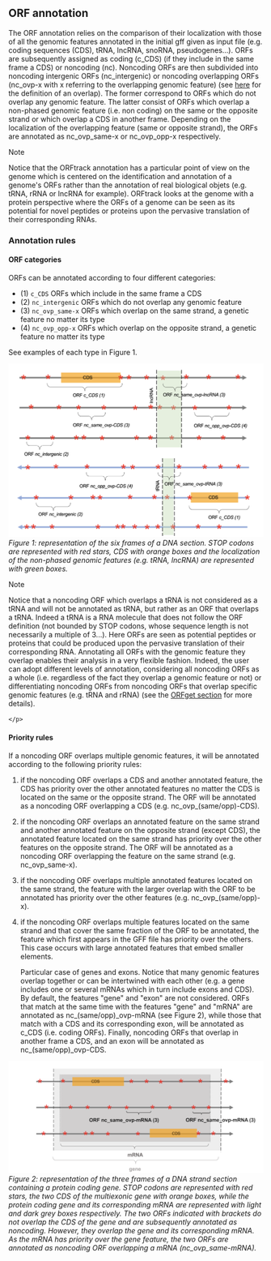 ## ORF annotation

The ORF annotation relies on the comparison of their localization
with those of all the genomic features annotated in the initial gff given as input
file (e.g. coding sequences (CDS), tRNA, lncRNA, snoRNA, 
pseudogenes...). ORFs are subsequently assigned as coding (c_CDS)
(if they include in the same frame a CDS) or noncoding (nc). 
Noncoding ORFs are then subdivided into 
noncoding intergenic ORFs (nc_intergenic) or noncoding overlapping
ORFs (nc_ovp-x with x referring to the overlapping genomic feature)
(see [here](./orftrack_overlap.md) for the definition of an overlap).
The former correspond to ORFs which do not overlap any 
genomic feature. The latter consist of ORFs
which overlap a non-phased genomic feature (i.e. non coding) 
on the same or the opposite
strand or which overlap a CDS in another frame. 
Depending on the localization of the overlapping feature (same or
opposite strand), the ORFs are annotated as nc_ovp_same-x or 
nc_ovp_opp-x respectively.


<div class="admonition note">
    <p class="first admonition-title">
        Note
    </p>
    <p class="last">
Notice that the ORFtrack annotation has a particular point of
view on the genome which is centered on the identification and
annotation of a genome's ORFs rather than the annotation of 
real biological objets (e.g. tRNA, rRNA or lncRNA for example). 
ORFtrack looks at the genome with a protein perspective where
the ORFs of a genome can be seen as its potential for novel peptides or 
proteins upon the pervasive translation of their corresponding RNAs.
</p>
</div>


### Annotation rules

#### ORF categories 
ORFs can be annotated according to four different categories:

* (1) `c_CDS` ORFs which include in the same frame a CDS 
* (2) `nc_intergenic` ORFs which do not overlap any genomic feature 
* (3) `nc_ovp_same-x` ORFs which overlap on the same strand, a genetic feature no matter 
  its type
* (4) `nc_ovp_opp-x` ORFs which overlap on the opposite strand, a genetic feature no matter 
  its type
  
See examples of each type in Figure 1.

 ![Examples_of_ORFs](./img/mapping/orf_annotation.png)<br>
<em>Figure 1: representation of the six frames of a DNA section. STOP codons
are represented with red stars, CDS with orange boxes and 
 the localization of the non-phased genomic features 
 (e.g. tRNA, lncRNA) are represented with green boxes. </em>


<div class="admonition note">
    <p class="first admonition-title">
        Note
    </p>
    <p class="last">
       Notice that a noncoding ORF which overlaps a tRNA is not 
considered as a tRNA and will not be annotated as tRNA, but rather
as an ORF that overlaps a tRNA. Indeed a tRNA is a RNA 
molecule that does not follow the ORF definition (not bounded by STOP 
codons, whose sequence length is not necessarily a multiple of 3...).
Here ORFs are seen as potential peptides or proteins that could be 
produced upon the pervasive translation of their corresponding RNA.
Annotating all ORFs with the genomic feature they overlap 
enables their analysis in a very flexible fashion.
Indeed, the user can adopt different levels of annotation, 
considering all noncoding ORFs as a whole (i.e. regardless of the fact they
overlap a genomic feature or not) or differentiating noncoding ORFs
from noncoding ORFs that overlap specific genomic features (e.g. 
tRNA and rRNA) (see the <a href="./orfget_run.html">ORFget section</a>  
for more details).

    </p>
</div>

#### Priority rules

If a noncoding ORF overlaps multiple genomic features, 
it will be annotated according to the following priority rules:


 1. if the noncoding ORF overlaps a CDS and another annotated 
    feature, the CDS has priority over the other annotated features
    no matter the CDS is located on the same or the opposite strand.
    The ORF will be annotated as a noncoding ORF overlapping 
    a CDS (e.g. nc_ovp_(same/opp)-CDS).
    


2. if the noncoding ORF overlaps an annotated feature on the 
   same strand and another annotated feature on the opposite 
   strand (except CDS), the annotated feature located on the same strand
   has priority over the other features on the opposite
   strand. The ORF will be annotated as a noncoding ORF overlapping 
   the feature on the same strand (e.g. nc_ovp_same-x).

3. if the noncoding ORF overlaps multiple annotated features
   located on the same strand, the feature with the larger overlap
   with the ORF to be annotated has priority over the other features
   (e.g. nc_ovp_(same/opp)-x).
   
4. if the noncoding ORF overlaps multiple features located on the 
same strand and that cover the same fraction of the ORF to be 
   annotated, the feature which first appears in the GFF file has
   priority over the others. This case occurs with large annotated 
   features that embed smaller elements. 
   

   Particular case of genes and exons. Notice that many genomic 
   features overlap together or can be intertwined with each other 
   (e.g. a gene includes
   one or several mRNAs which in turn include exons and CDS). By default, 
the features "gene" and "exon" are not considered. ORFs that
match at the same time with the features "gene" and "mRNA" are annotated
as nc_(same/opp)\_ovp-mRNA (see Figure 2), while those that match with a CDS
and its corresponding exon, will be annotated as c_CDS (i.e. coding 
   ORFs). Finally, noncoding ORFs that overlap in another frame 
   a CDS, and an exon will be annotated as nc_(same/opp)\_ovp-CDS.
   


 ![priority_gene_vs_mRNA](./img/mapping/priority_gene_vs_mRNA.png)<br>
<em>Figure 2: representation of the three frames of a DNA strand section 
 containing a protein coding gene. 
 STOP codons are represented with red stars, 
 the two CDS of the multiexonic gene with orange boxes, while 
 the protein coding gene and its corresponding mRNA are 
 represented with light and dark grey boxes respectively.
The two ORFs indicated with brackets do not overlap the CDS
 of the gene and are subsequently annotated as noncoding. However,
 they overlap the gene and its corresponding mRNA. As the mRNA has priority
over the gene feature, the two ORFs are annotated as noncoding ORF
overlapping a mRNA (nc_ovp_same-mRNA).
 </em>

